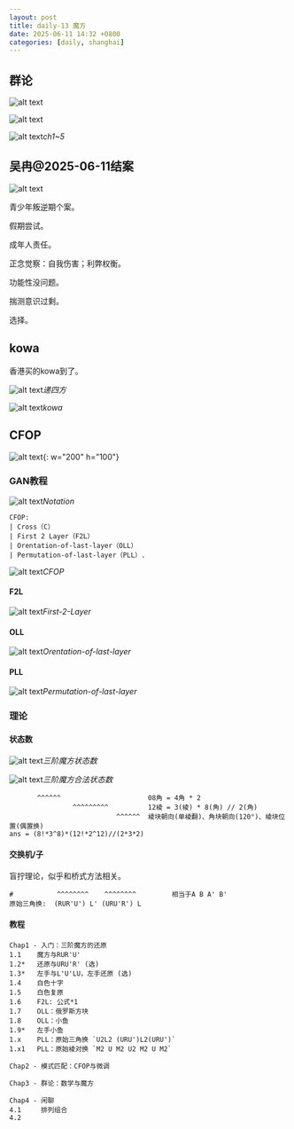 ```yaml
---
layout: post
title: daily-13 魔方
date: 2025-06-11 14:32 +0800
categories: [daily, shanghai]
---
```


## 群论

![alt text](/assets/2025-06/21f4ba9e8aa82ae2cff166491ea09bb.jpg)

![alt text](/assets/2025-06/a6f2da69ed3d53c55656dbd2b8e1282.jpg)

![alt text](/assets/2025-06/44ec8ffe178ac143ead6e8c1f9da8ab.jpg)_ch1~5_

## 吴冉@2025-06-11结案

![alt text](/assets/2025-06/33c2cb936ec8761f581c5c7372f6276.png)

青少年叛逆期个案。

假期尝试。

成年人责任。

正念觉察：自我伤害；利弊权衡。

功能性没问题。

揣测意识过剩。

选择。

## kowa

香港买的kowa到了。

![alt text](/assets/2025-06/15e45adedd344fef9f02554083bb573.jpg)_递四方_

![alt text](/assets/2025-06/aaa040b7eb0ee52316c3bb6207a0b41.jpg)_kowa_

## CFOP

![alt text](/assets/2025-06/NEW_CFOP_course.jpg){: w="200" h="100"}

### GAN教程

![alt text](/assets/2025-06/cdcff30c38d18189aefad43d29089f5.png)_Notation_

```
CFOP:
| Cross（C）
| First 2 Layer（F2L）
| Orentation-of-last-layer（OLL）
| Permutation-of-last-layer（PLL）.
```

![alt text](/assets/2025-06/227847b12f9b182a8d589ca38fed2b0.png)_CFOP_

#### F2L

![alt text](/assets/2025-06/44ac63c2fb66d12d0f873707699b555.png)_First-2-Layer_

#### OLL

![alt text](/assets/2025-06/7c07dea7e3304ff7dfc5aa5aa3a906d.png)_Orentation-of-last-layer_

#### PLL

![alt text](/assets/2025-06/7313c0b26973115f5cf4a5868c30328.png)_Permutation-of-last-layer_

### 理论

#### 状态数

![alt text](/assets/2025-06/image-3.png)_三阶魔方状态数_

![alt text](/assets/2025-06/image-4.png)_三阶魔方合法状态数_

```
       ^^^^^^                      08角 = 4角 * 2
                ^^^^^^^^^          12棱 = 3(棱) * 8(角) // 2(角)
                           ^^^^^^  棱块朝向(单棱翻)、角块朝向(120°)、棱块位置(偶置换)
ans = (8!*3^8)*(12!*2^12)//(2*3*2)
```

#### 交换机/子

盲拧理论，似乎和桥式方法相关。

```
#           ^^^^^^^^    ^^^^^^^^         相当于A B A' B'
原始三角换:  (RUR'U') L' (URU'R') L
```

#### 教程

```
Chap1 - 入门：三阶魔方的还原
1.1    魔方与RUR'U'
1.2*   还原与URU'R' (选)
1.3*   左手与L'U'LU，左手还原 (选)
1.4    白色十字
1.5    白色复原
1.6    F2L: 公式*1
1.7    OLL：俄罗斯方块
1.8    OLL：小鱼
1.9*   左手小鱼
1.x    PLL：原始三角换 `U2L2 (URU')L2(URU')`
1.x1   PLL：原始棱对换 `M2 U M2 U2 M2 U M2`

Chap2 - 模式匹配：CFOP与微调

Chap3 - 群论：数学与魔方

Chap4 - 闲聊
4.1     排列组合
4.2     
```